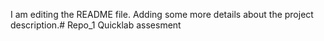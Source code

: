 I am editing the README file. Adding some more details about the project description.# Repo_1
Quicklab assesment
